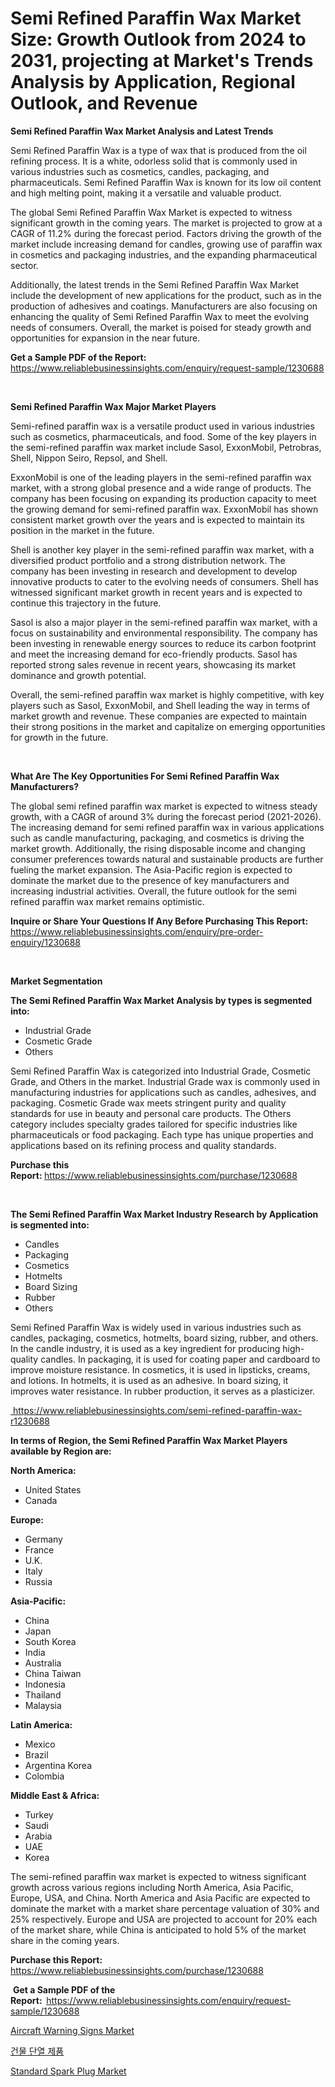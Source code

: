 <p><h1>Semi Refined Paraffin Wax Market Size: Growth Outlook from 2024 to 2031, projecting at Market's Trends Analysis by Application, Regional Outlook, and Revenue</h1></p><p><strong>Semi Refined Paraffin Wax Market Analysis and Latest Trends</strong></p>
<p><p>Semi Refined Paraffin Wax is a type of wax that is produced from the oil refining process. It is a white, odorless solid that is commonly used in various industries such as cosmetics, candles, packaging, and pharmaceuticals. Semi Refined Paraffin Wax is known for its low oil content and high melting point, making it a versatile and valuable product.</p><p>The global Semi Refined Paraffin Wax Market is expected to witness significant growth in the coming years. The market is projected to grow at a CAGR of 11.2% during the forecast period. Factors driving the growth of the market include increasing demand for candles, growing use of paraffin wax in cosmetics and packaging industries, and the expanding pharmaceutical sector.</p><p>Additionally, the latest trends in the Semi Refined Paraffin Wax Market include the development of new applications for the product, such as in the production of adhesives and coatings. Manufacturers are also focusing on enhancing the quality of Semi Refined Paraffin Wax to meet the evolving needs of consumers. Overall, the market is poised for steady growth and opportunities for expansion in the near future.</p></p>
<p><strong>Get a Sample PDF of the Report:&nbsp;</strong> <a href="https://www.reliablebusinessinsights.com/enquiry/request-sample/1230688">https://www.reliablebusinessinsights.com/enquiry/request-sample/1230688</a></p>
<p>&nbsp;</p>
<p><strong>Semi Refined Paraffin Wax Major Market Players</strong></p>
<p><p>Semi-refined paraffin wax is a versatile product used in various industries such as cosmetics, pharmaceuticals, and food. Some of the key players in the semi-refined paraffin wax market include Sasol, ExxonMobil, Petrobras, Shell, Nippon Seiro, Repsol, and Shell.</p><p>ExxonMobil is one of the leading players in the semi-refined paraffin wax market, with a strong global presence and a wide range of products. The company has been focusing on expanding its production capacity to meet the growing demand for semi-refined paraffin wax. ExxonMobil has shown consistent market growth over the years and is expected to maintain its position in the market in the future.</p><p>Shell is another key player in the semi-refined paraffin wax market, with a diversified product portfolio and a strong distribution network. The company has been investing in research and development to develop innovative products to cater to the evolving needs of consumers. Shell has witnessed significant market growth in recent years and is expected to continue this trajectory in the future.</p><p>Sasol is also a major player in the semi-refined paraffin wax market, with a focus on sustainability and environmental responsibility. The company has been investing in renewable energy sources to reduce its carbon footprint and meet the increasing demand for eco-friendly products. Sasol has reported strong sales revenue in recent years, showcasing its market dominance and growth potential.</p><p>Overall, the semi-refined paraffin wax market is highly competitive, with key players such as Sasol, ExxonMobil, and Shell leading the way in terms of market growth and revenue. These companies are expected to maintain their strong positions in the market and capitalize on emerging opportunities for growth in the future.</p></p>
<p>&nbsp;</p>
<p><strong>What Are The Key Opportunities For Semi Refined Paraffin Wax Manufacturers?</strong></p>
<p><p>The global semi refined paraffin wax market is expected to witness steady growth, with a CAGR of around 3% during the forecast period (2021-2026). The increasing demand for semi refined paraffin wax in various applications such as candle manufacturing, packaging, and cosmetics is driving the market growth. Additionally, the rising disposable income and changing consumer preferences towards natural and sustainable products are further fueling the market expansion. The Asia-Pacific region is expected to dominate the market due to the presence of key manufacturers and increasing industrial activities. Overall, the future outlook for the semi refined paraffin wax market remains optimistic.</p></p>
<p><strong>Inquire or Share Your Questions If Any Before Purchasing This Report:</strong> <a href="https://www.reliablebusinessinsights.com/enquiry/pre-order-enquiry/1230688">https://www.reliablebusinessinsights.com/enquiry/pre-order-enquiry/1230688</a></p>
<p>&nbsp;</p>
<p><strong>Market Segmentation</strong></p>
<p><strong>The Semi Refined Paraffin Wax Market Analysis by types is segmented into:</strong></p>
<p><ul><li>Industrial Grade</li><li>Cosmetic Grade</li><li>Others</li></ul></p>
<p><p>Semi Refined Paraffin Wax is categorized into Industrial Grade, Cosmetic Grade, and Others in the market. Industrial Grade wax is commonly used in manufacturing industries for applications such as candles, adhesives, and packaging. Cosmetic Grade wax meets stringent purity and quality standards for use in beauty and personal care products. The Others category includes specialty grades tailored for specific industries like pharmaceuticals or food packaging. Each type has unique properties and applications based on its refining process and quality standards.</p></p>
<p><strong>Purchase this Report:&nbsp;</strong><a href="https://www.reliablebusinessinsights.com/purchase/1230688">https://www.reliablebusinessinsights.com/purchase/1230688</a></p>
<p>&nbsp;</p>
<p><strong>The Semi Refined Paraffin Wax Market Industry Research by Application is segmented into:</strong></p>
<p><ul><li>Candles</li><li>Packaging</li><li>Cosmetics</li><li>Hotmelts</li><li>Board Sizing</li><li>Rubber</li><li>Others</li></ul></p>
<p><p>Semi Refined Paraffin Wax is widely used in various industries such as candles, packaging, cosmetics, hotmelts, board sizing, rubber, and others. In the candle industry, it is used as a key ingredient for producing high-quality candles. In packaging, it is used for coating paper and cardboard to improve moisture resistance. In cosmetics, it is used in lipsticks, creams, and lotions. In hotmelts, it is used as an adhesive. In board sizing, it improves water resistance. In rubber production, it serves as a plasticizer.</p></p>
<p><a href="https://www.reliablebusinessinsights.com/semi-refined-paraffin-wax-r1230688">&nbsp;https://www.reliablebusinessinsights.com/semi-refined-paraffin-wax-r1230688</a></p>
<p><strong>In terms of Region, the Semi Refined Paraffin Wax Market Players available by Region are:</strong></p>
<p>
    <p> <strong> North America: </strong>
        <ul>
            <li>United States</li>
            <li>Canada</li>
        </ul>
        </p> 
    <p> <strong> Europe: </strong>
        <ul>
            <li>Germany</li>
            <li>France</li>
            <li>U.K.</li>
            <li>Italy</li>
            <li>Russia</li>
        </ul>
        </p> 
    <p> <strong> Asia-Pacific: </strong>
        <ul>
            <li>China</li>
            <li>Japan</li>
            <li>South Korea</li>
            <li>India</li>
            <li>Australia</li>
            <li>China Taiwan</li>
            <li>Indonesia</li>
            <li>Thailand</li>
            <li>Malaysia</li>
        </ul>
        </p> 
    <p> <strong> Latin America: </strong>
        <ul>
            <li>Mexico</li>
            <li>Brazil</li>
            <li>Argentina Korea</li>
            <li>Colombia</li>
        </ul>
        </p> 
    <p> <strong> Middle East & Africa: </strong>
        <ul>
            <li>Turkey</li>
            <li>Saudi</li>
            <li>Arabia</li>
            <li>UAE</li>
            <li>Korea</li>
        </ul>
    </p>
    </p>
<p><p>The semi-refined paraffin wax market is expected to witness significant growth across various regions including North America, Asia Pacific, Europe, USA, and China. North America and Asia Pacific are expected to dominate the market with a market share percentage valuation of 30% and 25% respectively. Europe and USA are projected to account for 20% each of the market share, while China is anticipated to hold 5% of the market share in the coming years.</p></p>
<p><strong>Purchase this Report: </strong><a href="https://www.reliablebusinessinsights.com/purchase/1230688">https://www.reliablebusinessinsights.com/purchase/1230688</a></p>
<p>&nbsp;<strong>Get a Sample PDF of the Report:&nbsp;&nbsp;</strong><a href="https://www.reliablebusinessinsights.com/enquiry/request-sample/1230688">https://www.reliablebusinessinsights.com/enquiry/request-sample/1230688</a></p>
<p><strong></strong></p>
<p><p><a href="https://medium.com/@jjkh377/aircraft-warning-signs-market-size-share-trends-analysis-report-by-end-use-civil-4c508861d43f">Aircraft Warning Signs Market</a></p><p><a href="https://github.com/rsg307664904/Market-Research-Report-List-3/blob/main/53494246325.md">건물 단열 제품</a></p><p><a href="https://medium.com/@pinkierau13/global-standard-spark-plug-market-focus-on-application-end-use-industry-type-equipment-and-d6b01f1ca640">Standard Spark Plug Market</a></p></p>